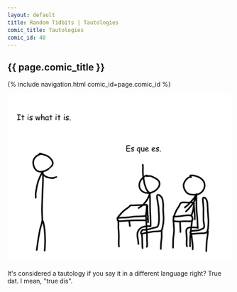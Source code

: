 ```yaml
---
layout: default
title: Random Tidbits | Tautologies
comic_title: Tautologies
comic_id: 40
---
```


## {{ page.comic_title }}

{% include navigation.html comic_id=page.comic_id %}

![](/assets/images/40.png)

It's considered a tautology if you say it in a different language right? True dat. I mean, "true dis".
